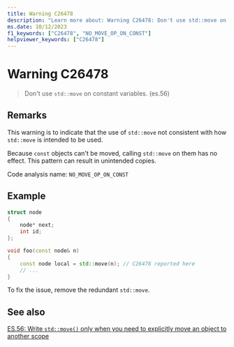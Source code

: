 ```yaml
---
title: Warning C26478
description: "Learn more about: Warning C26478: Don't use std::move on constant variables. (es.56)"
ms.date: 10/12/2023
f1_keywords: ["C26478", "NO_MOVE_OP_ON_CONST"]
helpviewer_keywords: ["C26478"]
---
```

# Warning C26478

> Don't use `std::move` on constant variables. (es.56)

## Remarks

This warning is to indicate that the use of `std::move` not consistent with how `std::move` is intended to be used.

Because `const` objects can't be moved, calling `std::move` on them has no effect. This pattern can result in unintended copies.

Code analysis name: `NO_MOVE_OP_ON_CONST`

## Example

```cpp
struct node
{
    node* next;
    int id;
};

void foo(const node& n)
{
    const node local = std::move(n); // C26478 reported here
    // ...
}
```

To fix the issue, remove the redundant `std::move`.

## See also

[ES.56: Write `std::move()` only when you need to explicitly move an object to another scope](https://isocpp.github.io/CppCoreGuidelines/CppCoreGuidelines#Res-move)
